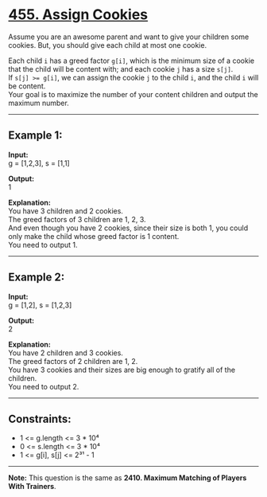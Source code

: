 # [455. Assign Cookies](https://leetcode.com/problems/assign-cookies/description/)

Assume you are an awesome parent and want to give your children some cookies. But, you should give each child at most one cookie.

Each child `i` has a greed factor `g[i]`, which is the minimum size of a cookie that the child will be content with; and each cookie `j` has a size `s[j]`.  
If `s[j] >= g[i]`, we can assign the cookie `j` to the child `i`, and the child `i` will be content.  
Your goal is to maximize the number of your content children and output the maximum number.

---

## Example 1:

**Input:**  
g = [1,2,3], s = [1,1]  

**Output:**  
1  

**Explanation:**  
You have 3 children and 2 cookies.  
The greed factors of 3 children are 1, 2, 3.  
And even though you have 2 cookies, since their size is both 1, you could only make the child whose greed factor is 1 content.  
You need to output 1.

---

## Example 2:

**Input:**  
g = [1,2], s = [1,2,3]  

**Output:**  
2  

**Explanation:**  
You have 2 children and 3 cookies.  
The greed factors of 2 children are 1, 2.  
You have 3 cookies and their sizes are big enough to gratify all of the children.  
You need to output 2.

---

## Constraints:

- 1 <= g.length <= 3 * 10⁴  
- 0 <= s.length <= 3 * 10⁴  
- 1 <= g[i], s[j] <= 2³¹ - 1  

---

**Note:** This question is the same as **2410. Maximum Matching of Players With Trainers**.  
